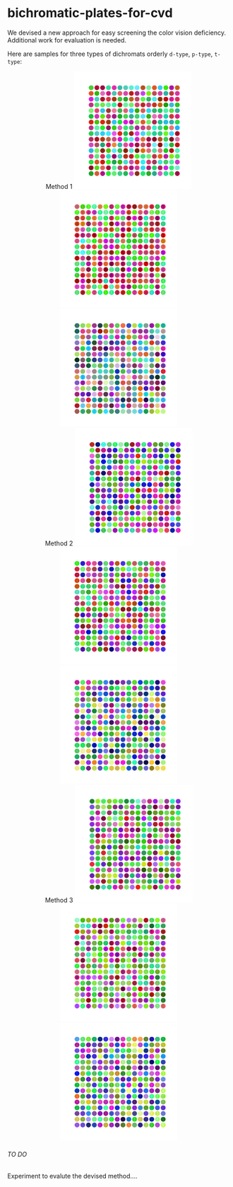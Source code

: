 # bichromatic-plates-for-cvd
We devised a new approach for easy screening the color vision deficiency. Additional work for evaluation is needed.

Here are samples for three types of dichromats orderly `d-type`, `p-type`, `t-type`:
<div>
<center class="half">Method 1
    <img src="https://github.com/wilixx/bichromatic-plates-for-cvd/blob/master/plates-samples/d-type-samples/d_big_plate_16x162019-02-14-15-25-33.png" width="266"/><img src="https://github.com/wilixx/bichromatic-plates-for-cvd/blob/master/plates-samples/p-type-samples/p_big_plate_16x162019-02-16-11-35-54.png" width="266"/><img src="https://github.com/wilixx/bichromatic-plates-for-cvd/blob/master/plates-samples/t-type-samples/t_big_plate_16x162019-02-16-11-45-47.png" width="266"/>
</center>
</div>
<div>
<center class="half">Method 2
    <img src="https://github.com/wilixx/bichromatic-plates-for-cvd/blob/master/plates-samples/anotherMethod/d_dataset16x16.png" width="266"/><img src="https://github.com/wilixx/bichromatic-plates-for-cvd/blob/master/plates-samples/anotherMethod/p_dataset16x16.png" width="266"/><img src="https://github.com/wilixx/bichromatic-plates-for-cvd/blob/master/plates-samples/anotherMethod/t_dataset_m316x16.png" width="266"/>
</center>
</div>
<div>
<center class="half">Method 3
    <img src="https://github.com/wilixx/bichromatic-plates-for-cvd/blob/master/plates-samples/method_3/d_dataset_m316x16.png" width="266"/><img src="https://github.com/wilixx/bichromatic-plates-for-cvd/blob/master/plates-samples/method_3/p_dataset_m316x16.png" width="266"/><img src="https://github.com/wilixx/bichromatic-plates-for-cvd/blob/master/plates-samples/method_3/t_dataset_m316x16.png" width="266"/>
</center>
</div>


###### TO DO
Experiment to evalute the devised method....

